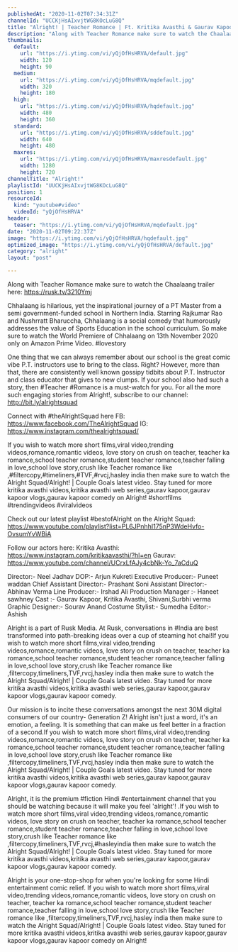 ```yaml
---
publishedAt: "2020-11-02T07:34:31Z"
channelId: "UCCKjHsAIxvjtWG8KOcLuG8Q"
title: "Alright! | Teacher Romance | Ft. Kritika Avasthi & Gaurav Kapoor"
description: "Along with Teacher Romance make sure to watch the Chaalaang trailer here:\nhttps://rusk.tv/3210Ymj\n\nChhalaang is hilarious, yet the inspirational journey of a PT Master from a semi government-funded school in Northern India. Starring Rajkumar Rao and Nushrratt Bharuccha, Chhalaang is a social comedy that humorously addresses the value of Sports Education in the school curriculum. So make sure to watch the World Premiere of Chhalaang on 13th November 2020 only on Amazon Prime Video. #lovestory\n\nOne thing that we can always remember about our school is the great comic vibe P.T. instructors use to bring to the class. Right? However, more than that, there are consistently well known gossipy tidbits about P.T. Instructor and class educator that gives to new clumps. If your school also had such a story, then #Teacher #Romance is a must-watch for you. For all the more such engaging stories from Alright!, subscribe to our channel: http://bit.ly/alrightsquad\n\nConnect with #theAlrightSquad here\nFB: https://www.facebook.com/TheAlrightSquad\nIG: https://www.instagram.com/thealrightsquad/\n\nIf you wish to watch more short films,viral video,trending videos,romance,romantic videos, love story on crush on teacher, teacher ka romance,school teacher romance,student teacher romance,teacher falling in love,school love story,crush like Teacher romance like ,#filtercopy,#timeliners,#TVF,#rvcj,hasley india then make sure to watch the Alright Squad/Alright! | Couple Goals latest video. Stay tuned for more kritika avasthi videos,kritika avasthi web series,gaurav kapoor,gaurav kapoor vlogs,gaurav kapoor comedy on Alright! #shortfilms #trendingvideos #viralvideos\n\nCheck out our latest playlist #bestofAlright on the Alright Squad: https://www.youtube.com/playlist?list=PL6JPnhhI175nP3WdeHvfo-OvsumYvWBiA\n\nFollow our actors here:\nKritika Avasthi: https://www.instagram.com/kritikaavasthi/?hl=en\nGaurav: https://www.youtube.com/channel/UCrxLfAJy4cbNk-Yo_7aCduQ\n\nDirector:- Neel Jadhav\nDOP:- Arjun Kukreti\nExecutive Producer:- Puneet waddan\nChief Assistant Director:- Prashant Soni\nAssistant Director:- Abhinav Verma\nLine Producer:- Irshad Ali\nProduction Manager :- Haneet sawhney\nCast :- Gaurav Kapoor, Kritika Avasthi, Shivani,Surbhi verma\nGraphic Designer:- Sourav Anand\nCostume Stylist:- Sumedha\nEditor:- Ashish\n\nAlright is a part of Rusk Media. At Rusk, conversations in #India are best transformed into path-breaking ideas over a cup of steaming hot chai!If you wish to watch more short films,viral video,trending videos,romance,romantic videos, love story on crush on teacher, teacher ka romance,school teacher romance,student teacher romance,teacher falling in love,school love story,crush like Teacher romance like ,filtercopy,timeliners,TVF,rvcj,hasley india then make sure to watch the Alright Squad/Alright! | Couple Goals latest video. Stay tuned for more kritika avasthi videos,kritika avasthi web series,gaurav kapoor,gaurav kapoor vlogs,gaurav kapoor comedy.\n\nOur mission is to incite these conversations amongst the next 30M digital consumers of our country- Generation Z! Alright isn't just a word, it's an emotion, a feeling. It is something that can make us feel better in a fraction of a second.If you wish to watch more short films,viral video,trending videos,romance,romantic videos, love story on crush on teacher, teacher ka romance,school teacher romance,student teacher romance,teacher falling in love,school love story,crush like Teacher romance like ,filtercopy,timeliners,TVF,rvcj,hasley india then make sure to watch the Alright Squad/Alright! | Couple Goals latest video. Stay tuned for more kritika avasthi videos,kritika avasthi web series,gaurav kapoor,gaurav kapoor vlogs,gaurav kapoor comedy.\n\nAlright, it is the premium #fiction Hindi #entertainment channel that you should be watching because it will make you feel 'alright'! .If you wish to watch more short films,viral video,trending videos,romance,romantic videos, love story on crush on teacher, teacher ka romance,school teacher romance,student teacher romance,teacher falling in love,school love story,crush like Teacher romance like ,filtercopy,timeliners,TVF,rvcj,#hasleyindia then make sure to watch the Alright Squad/Alright! | Couple Goals latest video. Stay tuned for more kritika avasthi videos,kritika avasthi web series,gaurav kapoor,gaurav kapoor vlogs,gaurav kapoor comedy.\n\n Alright is your one-stop-shop for when you're looking for some Hindi entertainment comic relief. If you wish to watch more short films,viral video,trending videos,romance,romantic videos, love story on crush on teacher, teacher ka romance,school teacher romance,student teacher romance,teacher falling in love,school love story,crush like Teacher romance like ,filtercopy,timeliners,TVF,rvcj,hasley india then make sure to watch the Alright Squad/Alright! | Couple Goals latest video. Stay tuned for more kritika avasthi videos,kritika avasthi web series,gaurav kapoor,gaurav kapoor vlogs,gaurav kapoor comedy on Alright!"
thumbnails:
  default:
    url: "https://i.ytimg.com/vi/yQjOfHsHRVA/default.jpg"
    width: 120
    height: 90
  medium:
    url: "https://i.ytimg.com/vi/yQjOfHsHRVA/mqdefault.jpg"
    width: 320
    height: 180
  high:
    url: "https://i.ytimg.com/vi/yQjOfHsHRVA/hqdefault.jpg"
    width: 480
    height: 360
  standard:
    url: "https://i.ytimg.com/vi/yQjOfHsHRVA/sddefault.jpg"
    width: 640
    height: 480
  maxres:
    url: "https://i.ytimg.com/vi/yQjOfHsHRVA/maxresdefault.jpg"
    width: 1280
    height: 720
channelTitle: "Alright!"
playlistId: "UUCKjHsAIxvjtWG8KOcLuG8Q"
position: 1
resourceId:
  kind: "youtube#video"
  videoId: "yQjOfHsHRVA"
header:
  teaser: "https://i.ytimg.com/vi/yQjOfHsHRVA/mqdefault.jpg"
date: "2020-11-02T09:22:37Z"
image: "https://i.ytimg.com/vi/yQjOfHsHRVA/hqdefault.jpg"
optimized_image: "https://i.ytimg.com/vi/yQjOfHsHRVA/default.jpg"
category: "alright"
layout: "post"

---
```

Along with Teacher Romance make sure to watch the Chaalaang trailer here:
https://rusk.tv/3210Ymj

Chhalaang is hilarious, yet the inspirational journey of a PT Master from a semi government-funded school in Northern India. Starring Rajkumar Rao and Nushrratt Bharuccha, Chhalaang is a social comedy that humorously addresses the value of Sports Education in the school curriculum. So make sure to watch the World Premiere of Chhalaang on 13th November 2020 only on Amazon Prime Video. #lovestory

One thing that we can always remember about our school is the great comic vibe P.T. instructors use to bring to the class. Right? However, more than that, there are consistently well known gossipy tidbits about P.T. Instructor and class educator that gives to new clumps. If your school also had such a story, then #Teacher #Romance is a must-watch for you. For all the more such engaging stories from Alright!, subscribe to our channel: http://bit.ly/alrightsquad

Connect with #theAlrightSquad here
FB: https://www.facebook.com/TheAlrightSquad
IG: https://www.instagram.com/thealrightsquad/

If you wish to watch more short films,viral video,trending videos,romance,romantic videos, love story on crush on teacher, teacher ka romance,school teacher romance,student teacher romance,teacher falling in love,school love story,crush like Teacher romance like ,#filtercopy,#timeliners,#TVF,#rvcj,hasley india then make sure to watch the Alright Squad/Alright! | Couple Goals latest video. Stay tuned for more kritika avasthi videos,kritika avasthi web series,gaurav kapoor,gaurav kapoor vlogs,gaurav kapoor comedy on Alright! #shortfilms #trendingvideos #viralvideos

Check out our latest playlist #bestofAlright on the Alright Squad: https://www.youtube.com/playlist?list=PL6JPnhhI175nP3WdeHvfo-OvsumYvWBiA

Follow our actors here:
Kritika Avasthi: https://www.instagram.com/kritikaavasthi/?hl=en
Gaurav: https://www.youtube.com/channel/UCrxLfAJy4cbNk-Yo_7aCduQ

Director:- Neel Jadhav
DOP:- Arjun Kukreti
Executive Producer:- Puneet waddan
Chief Assistant Director:- Prashant Soni
Assistant Director:- Abhinav Verma
Line Producer:- Irshad Ali
Production Manager :- Haneet sawhney
Cast :- Gaurav Kapoor, Kritika Avasthi, Shivani,Surbhi verma
Graphic Designer:- Sourav Anand
Costume Stylist:- Sumedha
Editor:- Ashish

Alright is a part of Rusk Media. At Rusk, conversations in #India are best transformed into path-breaking ideas over a cup of steaming hot chai!If you wish to watch more short films,viral video,trending videos,romance,romantic videos, love story on crush on teacher, teacher ka romance,school teacher romance,student teacher romance,teacher falling in love,school love story,crush like Teacher romance like ,filtercopy,timeliners,TVF,rvcj,hasley india then make sure to watch the Alright Squad/Alright! | Couple Goals latest video. Stay tuned for more kritika avasthi videos,kritika avasthi web series,gaurav kapoor,gaurav kapoor vlogs,gaurav kapoor comedy.

Our mission is to incite these conversations amongst the next 30M digital consumers of our country- Generation Z! Alright isn't just a word, it's an emotion, a feeling. It is something that can make us feel better in a fraction of a second.If you wish to watch more short films,viral video,trending videos,romance,romantic videos, love story on crush on teacher, teacher ka romance,school teacher romance,student teacher romance,teacher falling in love,school love story,crush like Teacher romance like ,filtercopy,timeliners,TVF,rvcj,hasley india then make sure to watch the Alright Squad/Alright! | Couple Goals latest video. Stay tuned for more kritika avasthi videos,kritika avasthi web series,gaurav kapoor,gaurav kapoor vlogs,gaurav kapoor comedy.

Alright, it is the premium #fiction Hindi #entertainment channel that you should be watching because it will make you feel 'alright'! .If you wish to watch more short films,viral video,trending videos,romance,romantic videos, love story on crush on teacher, teacher ka romance,school teacher romance,student teacher romance,teacher falling in love,school love story,crush like Teacher romance like ,filtercopy,timeliners,TVF,rvcj,#hasleyindia then make sure to watch the Alright Squad/Alright! | Couple Goals latest video. Stay tuned for more kritika avasthi videos,kritika avasthi web series,gaurav kapoor,gaurav kapoor vlogs,gaurav kapoor comedy.

 Alright is your one-stop-shop for when you're looking for some Hindi entertainment comic relief. If you wish to watch more short films,viral video,trending videos,romance,romantic videos, love story on crush on teacher, teacher ka romance,school teacher romance,student teacher romance,teacher falling in love,school love story,crush like Teacher romance like ,filtercopy,timeliners,TVF,rvcj,hasley india then make sure to watch the Alright Squad/Alright! | Couple Goals latest video. Stay tuned for more kritika avasthi videos,kritika avasthi web series,gaurav kapoor,gaurav kapoor vlogs,gaurav kapoor comedy on Alright!